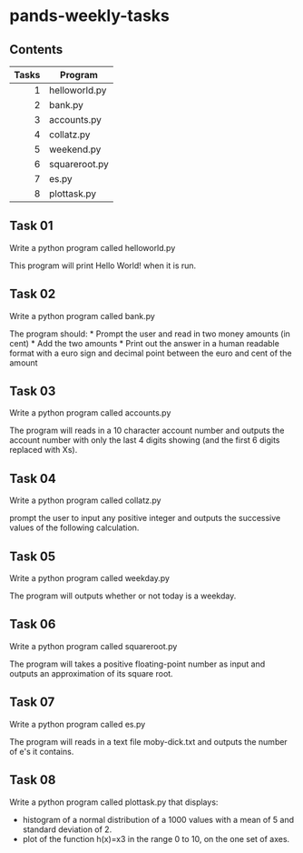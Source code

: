 # pands-weekly-tasks


## Contents

| Tasks|Program       |
|-----:|---------------|
|     1| helloworld.py |
|     2| bank.py       |
|     3| accounts.py   |
|     4| collatz.py    |
|     5| weekend.py    |
|     6| squareroot.py |
|     7| es.py         |
|     8| plottask.py   |

## Task 01

Write a python program called helloworld.py

This program will print Hello World! when it is run.

## Task 02

Write a python program called bank.py

The program should:
                    * Prompt the user and read in two money amounts (in cent)
                    * Add the two amounts
                    * Print out the answer in a human readable format with a euro sign and decimal point between the euro and cent of the amount 

## Task 03
Write a python program called accounts.py

The program will reads in a 10 character account number and outputs the account number with only the last 4 digits showing (and the first 6 digits replaced with Xs).

## Task 04
Write a python program called collatz.py

prompt the user to input any positive integer and outputs the successive values of the following calculation.

## Task 05
Write a python program called weekday.py

The program will outputs whether or not today is a weekday.

## Task 06
Write a python program called squareroot.py

The program will takes a positive floating-point number as input and outputs an approximation of its square root.

## Task 07
Write a python program called es.py

The program will reads in a text file moby-dick.txt and outputs the number of e's it contains.

## Task 08

Write a python program called plottask.py
that displays:

* histogram of a normal distribution of a 1000 values with a mean of 5 and standard deviation of 2. 
* plot of the function  h(x)=x3 in the range 0 to 10, on the one set of axes.
